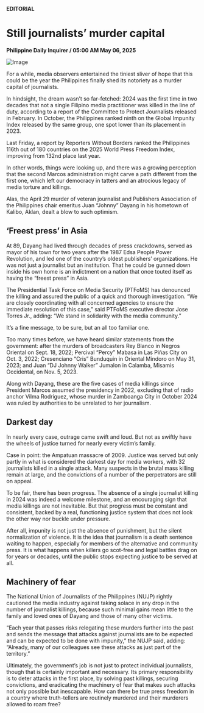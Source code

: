**EDITORIAL**

# Still journalists’ murder capital

****Philippine Daily Inquirer / 05:00 AM May 06, 2025****

![Image](https://raw.githubusercontent.com/github-jl14/scrapy_api/refs/heads/main/images/editorial05062025.png)



For a while, media observers entertained the tiniest sliver of hope that this could be the year the Philippines finally shed its notoriety as a murder capital of journalists.

In hindsight, the dream wasn’t so far-fetched: 2024 was the first time in two decades that not a single Filipino media practitioner was killed in the line of duty, according to a report of the Committee to Protect Journalists released in February. In October, the Philippines ranked ninth on the Global Impunity Index released by the same group, one spot lower than its placement in 2023.

Last Friday, a report by Reporters Without Borders ranked the Philippines 116th out of 180 countries on the 2025 World Press Freedom Index, improving from 132nd place last year.

In other words, things were looking up, and there was a growing perception that the second Marcos administration might carve a path different from the first one, which left our democracy in tatters and an atrocious legacy of media torture and killings.

Alas, the April 29 murder of veteran journalist and Publishers Association of the Philippines chair emeritus Juan “Johnny” Dayang in his hometown of Kalibo, Aklan, dealt a blow to such optimism.

## ‘Freest press’ in Asia

At 89, Dayang had lived through decades of press crackdowns, served as mayor of his town for two years after the 1987 Edsa People Power Revolution, and led one of the country’s oldest publishers’ organizations. He was not just a journalist but an institution. That he could be gunned down inside his own home is an indictment on a nation that once touted itself as having the “freest press” in Asia.

The Presidential Task Force on Media Security (PTFoMS) has denounced the killing and assured the public of a quick and thorough investigation. “We are closely coordinating with all concerned agencies to ensure the immediate resolution of this case,” said PTFoMS executive director Jose Torres Jr., adding: “We stand in solidarity with the media community.”

It’s a fine message, to be sure, but an all too familiar one.

Too many times before, we have heard similar statements from the government: after the murders of broadcasters Rey Blanco in Negros Oriental on Sept. 18, 2022; Percival “Percy” Mabasa in Las Piñas City on Oct. 3, 2022; Cresenciano “Cris” Bunduquin in Oriental Mindoro on May 31, 2023; and Juan “DJ Johnny Walker” Jumalon in Calamba, Misamis Occidental, on Nov. 5, 2023.

Along with Dayang, these are the five cases of media killings since President Marcos assumed the presidency in 2022, excluding that of radio anchor Vilma Rodriguez, whose murder in Zamboanga City in October 2024 was ruled by authorities to be unrelated to her journalism.

## Darkest day

In nearly every case, outrage came swift and loud. But not as swiftly have the wheels of justice turned for nearly every victim’s family.

Case in point: the Ampatuan massacre of 2009. Justice was served but only partly in what is considered the darkest day for media workers, with 32 journalists killed in a single attack. Many suspects in the brutal mass killing remain at large, and the convictions of a number of the perpetrators are still on appeal.

To be fair, there has been progress. The absence of a single journalist killing in 2024 was indeed a welcome milestone, and an encouraging sign that media killings are not inevitable. But that progress must be constant and consistent, backed by a real, functioning justice system that does not look the other way nor buckle under pressure.

After all, impunity is not just the absence of punishment, but the silent normalization of violence. It is the idea that journalism is a death sentence waiting to happen, especially for members of the alternative and community press. It is what happens when killers go scot-free and legal battles drag on for years or decades, until the public stops expecting justice to be served at all.

## Machinery of fear

The National Union of Journalists of the Philippines (NUJP) rightly cautioned the media industry against taking solace in any drop in the number of journalist killings, because such minimal gains mean little to the family and loved ones of Dayang and those of many other victims.

“Each year that passes risks relegating these murders further into the past and sends the message that attacks against journalists are to be expected and can be expected to be done with impunity,” the NUJP said, adding: “Already, many of our colleagues see these attacks as just part of the territory.”

Ultimately, the government’s job is not just to protect individual journalists, though that is certainly important and necessary. Its primary responsibility is to deter attacks in the first place, by solving past killings, securing convictions, and eradicating the machinery of fear that makes such attacks not only possible but inescapable. How can there be true press freedom in a country where truth-tellers are routinely murdered and their murderers allowed to roam free?